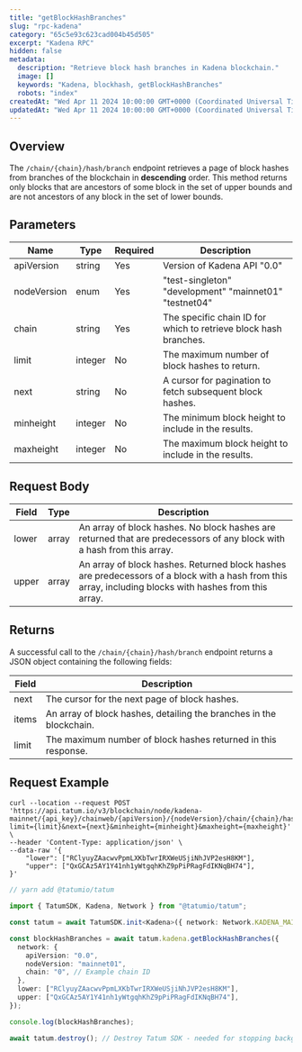 ```yaml
---
title: "getBlockHashBranches"
slug: "rpc-kadena"
category: "65c5e93c623cad004b45d505"
excerpt: "Kadena RPC"
hidden: false
metadata:
  description: "Retrieve block hash branches in Kadena blockchain."
  image: []
  keywords: "Kadena, blockhash, getBlockHashBranches"
  robots: "index"
createdAt: "Wed Apr 11 2024 10:00:00 GMT+0000 (Coordinated Universal Time)"
updatedAt: "Wed Apr 11 2024 10:00:00 GMT+0000 (Coordinated Universal Time)"
---
```


## Overview

The `/chain/{chain}/hash/branch` endpoint retrieves a page of block hashes from branches of the blockchain in **descending** order. This method returns only blocks that are ancestors of some block in the set of upper bounds and are not ancestors of any block in the set of lower bounds.

## Parameters

| Name        | Type    | Required | Description                                                      |
| ----------- | ------- | -------- | ---------------------------------------------------------------- |
| apiVersion  | string  | Yes      | Version of Kadena API "0.0"                                      |
| nodeVersion | enum    | Yes      | "test-singleton" "development" "mainnet01" "testnet04"           |
| chain       | string  | Yes      | The specific chain ID for which to retrieve block hash branches. |
| limit       | integer | No       | The maximum number of block hashes to return.                    |
| next        | string  | No       | A cursor for pagination to fetch subsequent block hashes.        |
| minheight   | integer | No       | The minimum block height to include in the results.              |
| maxheight   | integer | No       | The maximum block height to include in the results.              |

## Request Body

| Field | Type  | Description                                                                                                                                            |
| ----- | ----- | ------------------------------------------------------------------------------------------------------------------------------------------------------ |
| lower | array | An array of block hashes. No block hashes are returned that are predecessors of any block with a hash from this array.                                 |
| upper | array | An array of block hashes. Returned block hashes are predecessors of a block with a hash from this array, including blocks with hashes from this array. |

## Returns

A successful call to the `/chain/{chain}/hash/branch` endpoint returns a JSON object containing the following fields:

| Field | Description                                                         |
| ----- | ------------------------------------------------------------------- |
| next  | The cursor for the next page of block hashes.                       |
| items | An array of block hashes, detailing the branches in the blockchain. |
| limit | The maximum number of block hashes returned in this response.       |

## Request Example

```curl
curl --location --request POST 'https://api.tatum.io/v3/blockchain/node/kadena-mainnet/{api_key}/chainweb/{apiVersion}/{nodeVersion}/chain/{chain}/hash/branch?limit={limit}&next={next}&minheight={minheight}&maxheight={maxheight}' \
--header 'Content-Type: application/json' \
--data-raw '{
    "lower": ["RClyuyZAacwvPpmLXKbTwrIRXWeUSjiNhJVP2esH8KM"],
    "upper": ["QxGCAz5AY1Y41nh1yWtgqhKhZ9pPiPRagFdIKNqBH74"],
}'
```

```typescript
// yarn add @tatumio/tatum

import { TatumSDK, Kadena, Network } from "@tatumio/tatum";

const tatum = await TatumSDK.init<Kadena>({ network: Network.KADENA_MAINNET });

const blockHashBranches = await tatum.kadena.getBlockHashBranches({
  network: {
    apiVersion: "0.0",
    nodeVersion: "mainnet01",
    chain: "0", // Example chain ID
  },
  lower: ["RClyuyZAacwvPpmLXKbTwrIRXWeUSjiNhJVP2esH8KM"],
  upper: ["QxGCAz5AY1Y41nh1yWtgqhKhZ9pPiPRagFdIKNqBH74"],
});

console.log(blockHashBranches);

await tatum.destroy(); // Destroy Tatum SDK - needed for stopping background jobs
```
